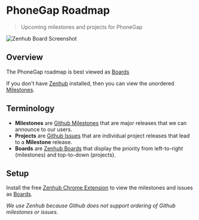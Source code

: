 # PhoneGap Roadmap

> Upcoming milestones and projects for PhoneGap

![Zenhub Board Screenshot][screenshot]

## Overview

The PhoneGap roadmap is best viewed as [Boards][boards]

If you don't have [Zenhub][zenhub] installed, then you can view the unordered [Milestones][milestones].

## Terminology

- **Milestones** are [Github Milestones][milestones] that are major releases that we can announce to our users.
- **Projects** are [Github Issues][issues] that are individual project releases that lead to a **Milestone** release.
- **Boards** are [Zenhub Boards][boards] that display the priority from left-to-right (milestones) and top-to-down (projects).

## Setup

Install the free [Zenhub Chrome Extension][zenhub] to view the milestones and issues as [Boards][boards].

_We use Zenhub because Github does not support ordering of Github milestones or issues._

[screenshot]: https://raw.githubusercontent.com/phonegap/phonegap-roadmap/master/screenshot.png
[boards]: https://github.com/phonegap/phonegap-roadmap#boards
[milestones]: https://github.com/phonegap/phonegap-roadmap/milestones
[issues]: https://github.com/phonegap/phonegap-roadmap/issues
[zenhub]: https://www.zenhub.io/
